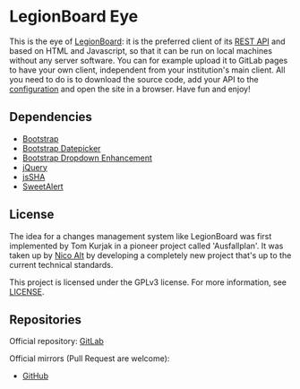 # LegionBoard Eye

This is the eye of [LegionBoard](https://gitlab.com/legionboard): it is
the preferred client of its
[REST API](https://gitlab.com/legionboard/heart) and based on HTML and
Javascript, so that it can be run on local machines without any server
software. You can for example upload it to GitLab pages to have your
own client, independent from your institution's main client. All you
need to do is to download the source code, add your API to the
[configuration](src/config/configuration-template.js) and open the site
in a browser. Have fun and enjoy!

## Dependencies

* [Bootstrap](https://getbootstrap.com/)
* [Bootstrap Datepicker](https://eonasdan.github.io/bootstrap-datetimepicker/)
* [Bootstrap Dropdown Enhancement](https://behigh.github.io/bootstrap_dropdowns_enhancement/)
* [jQuery](https://jquery.com/)
* [jsSHA](https://caligatio.github.io/jsSHA/)
* [SweetAlert](https://t4t5.github.io/sweetalert/)

## License

The idea for a changes management system like LegionBoard was first
implemented by Tom Kurjak in a pioneer project called 'Ausfallplan'. It
was taken up by [Nico Alt](mailto:nicoalt@posteo.org) by developing a
completely new project that's up to the current technical standards.

This project is licensed under the GPLv3 license. For more information,
see [LICENSE](./LICENSE).

## Repositories

Official repository:
[GitLab](https://gitlab.com/legionboard/eye)

Official mirrors (Pull Request are welcome):
* [GitHub](https://github.com/legionboard/eye)
